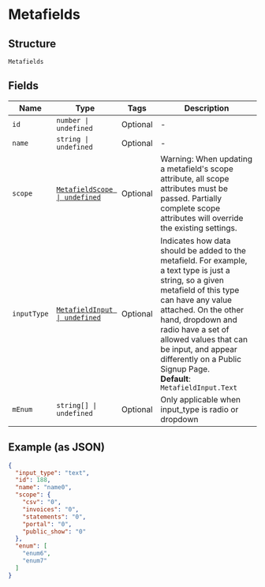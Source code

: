 
# Metafields

## Structure

`Metafields`

## Fields

| Name | Type | Tags | Description |
|  --- | --- | --- | --- |
| `id` | `number \| undefined` | Optional | - |
| `name` | `string \| undefined` | Optional | - |
| `scope` | [`MetafieldScope \| undefined`](../../doc/models/metafield-scope.md) | Optional | Warning: When updating a metafield's scope attribute, all scope attributes must be passed. Partially complete scope attributes will override the existing settings. |
| `inputType` | [`MetafieldInput \| undefined`](../../doc/models/metafield-input.md) | Optional | Indicates how data should be added to the metafield. For example, a text type is just a string, so a given metafield of this type can have any value attached. On the other hand, dropdown and radio have a set of allowed values that can be input, and appear differently on a Public Signup Page.<br>**Default**: `MetafieldInput.Text` |
| `mEnum` | `string[] \| undefined` | Optional | Only applicable when input_type is radio or dropdown |

## Example (as JSON)

```json
{
  "input_type": "text",
  "id": 188,
  "name": "name0",
  "scope": {
    "csv": "0",
    "invoices": "0",
    "statements": "0",
    "portal": "0",
    "public_show": "0"
  },
  "enum": [
    "enum6",
    "enum7"
  ]
}
```


